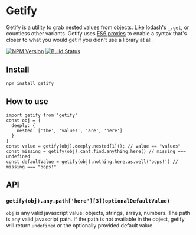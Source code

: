 # Getify

Getify is a utility to grab nested values from objects. Like lodash's `_.get`, or countless other variants. Getify uses [ES6 proxies](https://developer.mozilla.org/en/docs/Web/JavaScript/Reference/Global_Objects/Proxy) to enable a syntax that's closer to what you would get if you didn't use a library at all.

[![NPM Version][npm-image]][npm-url] [![Build Status](https://travis-ci.org/johnste/getify.svg?branch=master)](https://travis-ci.org/johnste/getify)

## Install

`npm install getify`

## How to use

```
import getify from 'getify'
const obj = {
  deeply: {
    nested: ['the', 'values', 'are', 'here']
  }
}
const value = getify(obj).deeply.nested[1](); // value == "values"
const missing = getify(obj).cant.find.anything.here() // missing === undefined
const defaultValue = getify(obj).nothing.here.as.well('oops!') // missing === "oops!"
```

## API

### `getify(obj).any.path['here'][3](optionalDefaultValue)`

`obj` is any valid javascript value: objects, strings, arrays, numbers. The path is any valid javascript path. If the path is not available in the object, getify will return `undefined` or the optionally provided default value.

[npm-image]: https://img.shields.io/npm/v/getify.svg
[npm-url]: https://npmjs.org/package/getify
